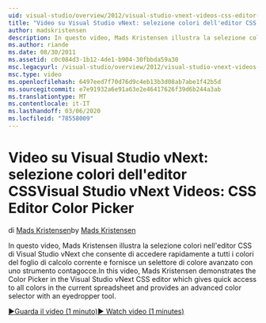 ```yaml
---
uid: visual-studio/overview/2012/visual-studio-vnext-videos-css-editor-color-picker
title: "Video su Visual Studio vNext: selezione colori dell'editor CSS | Microsoft Docs"
author: madskristensen
description: In questo video, Mads Kristensen illustra la selezione colori nell'editor CSS di Visual Studio vNext che mostra i colori del foglio di calcolo corrente e fornisce...
ms.author: riande
ms.date: 08/30/2011
ms.assetid: c0c084d3-1b12-4de1-b904-30fbbda59a30
msc.legacyurl: /visual-studio/overview/2012/visual-studio-vnext-videos-css-editor-color-picker
msc.type: video
ms.openlocfilehash: 6497eed7f70d76d9c4eb13b3d08ab7abe1f42b5d
ms.sourcegitcommit: e7e91932a6e91a63e2e46417626f39d6b244a3ab
ms.translationtype: MT
ms.contentlocale: it-IT
ms.lasthandoff: 03/06/2020
ms.locfileid: "78558009"
---
```

# <a name="visual-studio-vnext-videos-css-editor-color-picker"></a><span data-ttu-id="b7a4f-103">Video su Visual Studio vNext: selezione colori dell'editor CSS</span><span class="sxs-lookup"><span data-stu-id="b7a4f-103">Visual Studio vNext Videos: CSS Editor Color Picker</span></span>

<span data-ttu-id="b7a4f-104">di [Mads Kristensen](https://github.com/madskristensen)</span><span class="sxs-lookup"><span data-stu-id="b7a4f-104">by [Mads Kristensen](https://github.com/madskristensen)</span></span>

<span data-ttu-id="b7a4f-105">In questo video, Mads Kristensen illustra la selezione colori nell'editor CSS di Visual Studio vNext che consente di accedere rapidamente a tutti i colori del foglio di calcolo corrente e fornisce un selettore di colore avanzato con uno strumento contagocce.</span><span class="sxs-lookup"><span data-stu-id="b7a4f-105">In this video, Mads Kristensen demonstrates the Color Picker in the Visual Studio vNext CSS editor which gives quick access to all colors in the current spreadsheet and provides an advanced color selector with an eyedropper tool.</span></span>

[<span data-ttu-id="b7a4f-106">&#9654;Guarda il video (1 minuto)</span><span class="sxs-lookup"><span data-stu-id="b7a4f-106">&#9654; Watch video (1 minutes)</span></span>](https://channel9.msdn.com/Blogs/ASP-NET-Site-Videos/visual-studio-vnext-videos-css-editor-color-picker)

